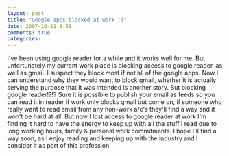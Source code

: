 ```yaml
---
layout: post
title: "Google apps blocked at work :("
date: 2007-10-11 8:50
comments: true
categories: 
---
```


<p>I've been using google reader for a while and it works well for me. But unfortunately my current work place is blocking access to google reader, as well as gmail. I suspect they block most if not all of the google apps. Now I can understand why they would want to block gmail, whether it is actually serving the purpose that it was intended is another story. But blocking google reader!?!? Sure it is possible to publish your email as feeds so you can read it in reader if work only blocks gmail but come on, if someone who really want to read email from any non-work a/c's they'll find a way and it won't be hard at all. But now I lost access to google reader at work I'm finding it hard to have the energy to keep up with all the stuff I read due to long working hours, family &amp; personal work commitments. I hope I'll find a way soon, as I enjoy reading and keeping up with the industry and I consider it as part of this profession.</p>

